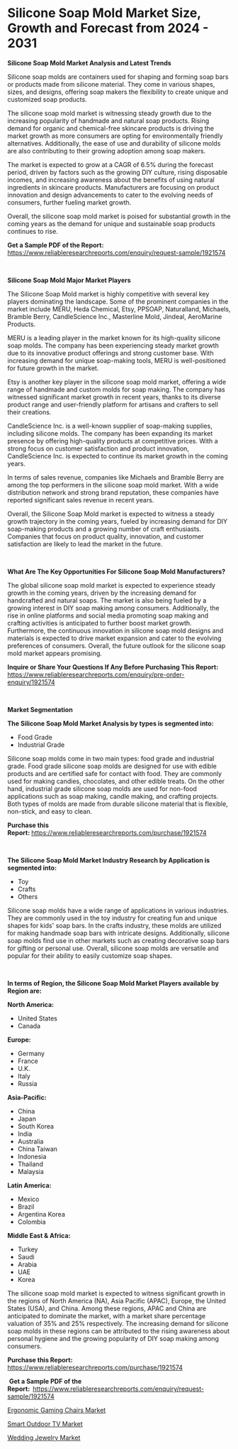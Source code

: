 <p><h1>Silicone Soap Mold Market Size, Growth and Forecast from 2024 - 2031</h1></p><p><strong>Silicone Soap Mold Market Analysis and Latest Trends</strong></p>
<p><p>Silicone soap molds are containers used for shaping and forming soap bars or products made from silicone material. They come in various shapes, sizes, and designs, offering soap makers the flexibility to create unique and customized soap products.</p><p>The silicone soap mold market is witnessing steady growth due to the increasing popularity of handmade and natural soap products. Rising demand for organic and chemical-free skincare products is driving the market growth as more consumers are opting for environmentally friendly alternatives. Additionally, the ease of use and durability of silicone molds are also contributing to their growing adoption among soap makers.</p><p>The market is expected to grow at a CAGR of 6.5% during the forecast period, driven by factors such as the growing DIY culture, rising disposable incomes, and increasing awareness about the benefits of using natural ingredients in skincare products. Manufacturers are focusing on product innovation and design advancements to cater to the evolving needs of consumers, further fueling market growth.</p><p>Overall, the silicone soap mold market is poised for substantial growth in the coming years as the demand for unique and sustainable soap products continues to rise.</p></p>
<p><strong>Get a Sample PDF of the Report:&nbsp;</strong> <a href="https://www.reliableresearchreports.com/enquiry/request-sample/1921574">https://www.reliableresearchreports.com/enquiry/request-sample/1921574</a></p>
<p>&nbsp;</p>
<p><strong>Silicone Soap Mold Major Market Players</strong></p>
<p><p>The Silicone Soap Mold market is highly competitive with several key players dominating the landscape. Some of the prominent companies in the market include MERU, Heda Chemical, Etsy, PPSOAP, Naturalland, Michaels, Bramble Berry, CandleScience Inc., Masterline Mold, Jindeal, AeroMarine Products.</p><p>MERU is a leading player in the market known for its high-quality silicone soap molds. The company has been experiencing steady market growth due to its innovative product offerings and strong customer base. With increasing demand for unique soap-making tools, MERU is well-positioned for future growth in the market.</p><p>Etsy is another key player in the silicone soap mold market, offering a wide range of handmade and custom molds for soap making. The company has witnessed significant market growth in recent years, thanks to its diverse product range and user-friendly platform for artisans and crafters to sell their creations.</p><p>CandleScience Inc. is a well-known supplier of soap-making supplies, including silicone molds. The company has been expanding its market presence by offering high-quality products at competitive prices. With a strong focus on customer satisfaction and product innovation, CandleScience Inc. is expected to continue its market growth in the coming years.</p><p>In terms of sales revenue, companies like Michaels and Bramble Berry are among the top performers in the silicone soap mold market. With a wide distribution network and strong brand reputation, these companies have reported significant sales revenue in recent years.</p><p>Overall, the Silicone Soap Mold market is expected to witness a steady growth trajectory in the coming years, fueled by increasing demand for DIY soap-making products and a growing number of craft enthusiasts. Companies that focus on product quality, innovation, and customer satisfaction are likely to lead the market in the future.</p></p>
<p>&nbsp;</p>
<p><strong>What Are The Key Opportunities For Silicone Soap Mold Manufacturers?</strong></p>
<p><p>The global silicone soap mold market is expected to experience steady growth in the coming years, driven by the increasing demand for handcrafted and natural soaps. The market is also being fueled by a growing interest in DIY soap making among consumers. Additionally, the rise in online platforms and social media promoting soap making and crafting activities is anticipated to further boost market growth. Furthermore, the continuous innovation in silicone soap mold designs and materials is expected to drive market expansion and cater to the evolving preferences of consumers. Overall, the future outlook for the silicone soap mold market appears promising.</p></p>
<p><strong>Inquire or Share Your Questions If Any Before Purchasing This Report:</strong> <a href="https://www.reliableresearchreports.com/enquiry/pre-order-enquiry/1921574">https://www.reliableresearchreports.com/enquiry/pre-order-enquiry/1921574</a></p>
<p>&nbsp;</p>
<p><strong>Market Segmentation</strong></p>
<p><strong>The Silicone Soap Mold Market Analysis by types is segmented into:</strong></p>
<p><ul><li>Food Grade</li><li>Industrial Grade</li></ul></p>
<p><p>Silicone soap molds come in two main types: food grade and industrial grade. Food grade silicone soap molds are designed for use with edible products and are certified safe for contact with food. They are commonly used for making candies, chocolates, and other edible treats. On the other hand, industrial grade silicone soap molds are used for non-food applications such as soap making, candle making, and crafting projects. Both types of molds are made from durable silicone material that is flexible, non-stick, and easy to clean.</p></p>
<p><strong>Purchase this Report:&nbsp;</strong><a href="https://www.reliableresearchreports.com/purchase/1921574">https://www.reliableresearchreports.com/purchase/1921574</a></p>
<p>&nbsp;</p>
<p><strong>The Silicone Soap Mold Market Industry Research by Application is segmented into:</strong></p>
<p><ul><li>Toy</li><li>Crafts</li><li>Others</li></ul></p>
<p><p>Silicone soap molds have a wide range of applications in various industries. They are commonly used in the toy industry for creating fun and unique shapes for kids' soap bars. In the crafts industry, these molds are utilized for making handmade soap bars with intricate designs. Additionally, silicone soap molds find use in other markets such as creating decorative soap bars for gifting or personal use. Overall, silicone soap molds are versatile and popular for their ability to easily customize soap shapes.</p></p>
<p>&nbsp;</p>
<p><strong>In terms of Region, the Silicone Soap Mold Market Players available by Region are:</strong></p>
<p>
    <p> <strong> North America: </strong>
        <ul>
            <li>United States</li>
            <li>Canada</li>
        </ul>
        </p> 
    <p> <strong> Europe: </strong>
        <ul>
            <li>Germany</li>
            <li>France</li>
            <li>U.K.</li>
            <li>Italy</li>
            <li>Russia</li>
        </ul>
        </p> 
    <p> <strong> Asia-Pacific: </strong>
        <ul>
            <li>China</li>
            <li>Japan</li>
            <li>South Korea</li>
            <li>India</li>
            <li>Australia</li>
            <li>China Taiwan</li>
            <li>Indonesia</li>
            <li>Thailand</li>
            <li>Malaysia</li>
        </ul>
        </p> 
    <p> <strong> Latin America: </strong>
        <ul>
            <li>Mexico</li>
            <li>Brazil</li>
            <li>Argentina Korea</li>
            <li>Colombia</li>
        </ul>
        </p> 
    <p> <strong> Middle East & Africa: </strong>
        <ul>
            <li>Turkey</li>
            <li>Saudi</li>
            <li>Arabia</li>
            <li>UAE</li>
            <li>Korea</li>
        </ul>
    </p>
    </p>
<p><p>The silicone soap mold market is expected to witness significant growth in the regions of North America (NA), Asia Pacific (APAC), Europe, the United States (USA), and China. Among these regions, APAC and China are anticipated to dominate the market, with a market share percentage valuation of 35% and 25% respectively. The increasing demand for silicone soap molds in these regions can be attributed to the rising awareness about personal hygiene and the growing popularity of DIY soap making among consumers.</p></p>
<p><strong>Purchase this Report: </strong><a href="https://www.reliableresearchreports.com/purchase/1921574">https://www.reliableresearchreports.com/purchase/1921574</a></p>
<p>&nbsp;<strong>Get a Sample PDF of the Report:&nbsp;&nbsp;</strong><a href="https://www.reliableresearchreports.com/enquiry/request-sample/1921574">https://www.reliableresearchreports.com/enquiry/request-sample/1921574</a></p>
<p><strong></strong></p>
<p><p><a href="https://github.com/gdfhhhj/Market-Research-Report-List-3/blob/main/ergonomic-gaming-chairs-market.md">Ergonomic Gaming Chairs Market</a></p><p><a href="https://github.com/julyju69/Market-Research-Report-List-2/blob/main/smart-outdoor-tv-market.md">Smart Outdoor TV Market</a></p><p><a href="https://github.com/nathandecarvalho/Market-Research-Report-List-2/blob/main/wedding-jewelry-market.md">Wedding Jewelry Market</a></p></p>